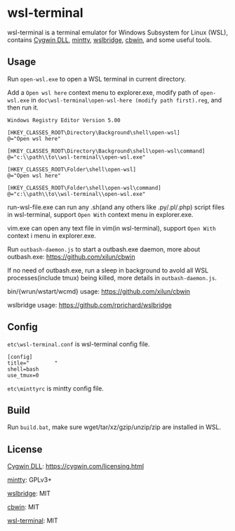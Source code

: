 # wsl-terminal

wsl-terminal is a terminal emulator for Windows Subsystem for Linux (WSL), contains [Cygwin DLL](https://www.cygwin.com/), [mintty](http://mintty.github.io/), [wslbridge](https://github.com/rprichard/wslbridge), [cbwin](https://github.com/xilun/cbwin), and some useful tools.

## Usage

Run `open-wsl.exe` to open a WSL terminal in current directory.

Add a `Open wsl here` context menu to explorer.exe, modify path of `open-wsl.exe` in `doc\wsl-terminal\open-wsl-here (modify path first).reg`, and then run it.

```
Windows Registry Editor Version 5.00

[HKEY_CLASSES_ROOT\Directory\Background\shell\open-wsl]
@="Open wsl here"

[HKEY_CLASSES_ROOT\Directory\Background\shell\open-wsl\command]
@="c:\\path\\to\\wsl-terminal\\open-wsl.exe"

[HKEY_CLASSES_ROOT\Folder\shell\open-wsl]
@="Open wsl here"

[HKEY_CLASSES_ROOT\Folder\shell\open-wsl\command]
@="c:\\path\\to\\wsl-terminal\\open-wsl.exe"
```

run-wsl-file.exe can run any .sh(and any others like .py/.pl/.php) script files in wsl-terminal, support `Open With` context menu in explorer.exe.

vim.exe can open any text file in vim(in wsl-terminal), support `Open With` context i menu in explorer.exe.

Run `outbash-daemon.js` to start a outbash.exe daemon, more about outbash.exe: https://github.com/xilun/cbwin

If no need of outbash.exe, run a sleep in background to avold all WSL processes(include tmux) being killed, more details in `outbash-daemon.js`.

bin/{wrun/wstart/wcmd} usage: https://github.com/xilun/cbwin

wslbridge usage: https://github.com/rprichard/wslbridge

## Config

`etc\wsl-terminal.conf` is wsl-terminal config file.
```
[config]
title="        "
shell=bash
use_tmux=0
```

`etc\minttyrc` is mintty config file.

## Build

Run `build.bat`, make sure wget/tar/xz/gzip/unzip/zip are installed in WSL.

## License

[Cygwin DLL](https://www.cygwin.com/): https://cygwin.com/licensing.html

[mintty](http://mintty.github.io/): GPLv3+

[wslbridge](https://github.com/rprichard/wslbridge): MIT

[cbwin](https://github.com/xilun/cbwin): MIT

[wsl-terminal](https://github.com/goreliu/wsl-terminal): MIT
